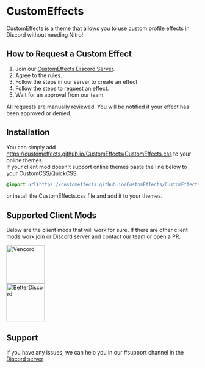 # CustomEffects
CustomEffects is a theme that allows you to use custom profile effects in Discord without needing Nitro!

## How to Request a Custom Effect
1. Join our [CustomEffects Discord Server][server].
2. Agree to the rules.
3. Follow the steps in our server to create an effect.
4. Follow the steps to request an effect.
5. Wait for an approval from our team.

All requests are manually reviewed.
You will be notified if your effect has been approved or denied.

## Installation
You can simply add https://customeffects.github.io/CustomEffects/CustomEffects.css to your online themes.
<br>If your client mod doesn't support online themes paste the line below to your CustomCSS/QuickCSS.
```css
@import url(https://customeffects.github.io/CustomEffects/CustomEffects.css);
```
or install the CustomEffects.css file and add it to your themes.

## Supported Client Mods
Below are the client mods that will work for sure. If there are other client mods work join or Discord server and contact our team or open a PR.
<div style="display: grid;">
  <a href="https://vencord.dev/"><img src="https://vencord.dev/assets/favicon.png" alt="Vencord" width="100"/></a>
  <a href="https://betterdiscord.app/"><img src="https://betterdiscord.app/resources/branding/logo_solid.png" alt="BetterDiscord" width="100"/></a>
</div>

## Support
If you have any issues, we can help you in our #support channel in the [Discord server][server] 

[db]: https://github.com/CustomEffects/db

[server]: https://discord.gg/EUM3spHREG
